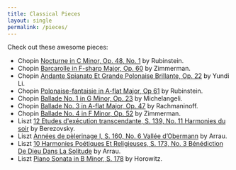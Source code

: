 ```yaml
---
title: Classical Pieces
layout: single
permalink: /pieces/
---
```


Check out these awesome pieces:

- Chopin [Nocturne in C Minor, Op. 48, No. 1](https://www.youtube.com/watch?v=h_vZtpjNKVE) by Rubinstein.
- Chopin [Barcarolle in F-sharp Major, Op. 60](https://www.youtube.com/watch?v=h19WVxSpask) by Zimmerman.
- Chopin [Andante Spianato Et Grande Polonaise Brillante, Op. 22](https://www.youtube.com/watch?v=6N8VBYNF2LA) by Yundi Li.
- Chopin [Polonaise-fantaisie in A-flat Major, Op 61](https://www.youtube.com/watch?v=7_AqTY0jkCM) by Rubinstein.
- Chopin [Ballade No. 1 in G Minor, Op. 23](https://www.youtube.com/watch?v=X45xLfQGXaA) by Michelangeli.
- Chopin [Ballade No. 3 in A-flat Major, Op. 47](https://www.youtube.com/watch?v=zl-HM_38YYg) by Rachmaninoff.
- Chopin [Ballade No. 4 in F Minor, Op. 52](https://www.youtube.com/watch?v=pe-GrRQz8pk) by Zimmerman.
- Liszt [12 Etudes d'exécution transcendante, S. 139, No. 11 Harmonies du soir](https://www.youtube.com/watch?v=JOZSUdhrQo0) by Berezovsky.
- Liszt [Années de pèlerinage I, S. 160, No. 6 Vallée d’Obermann](https://www.youtube.com/watch?v=BZ2AqIzHSQw) by Arrau.
- Liszt [10 Harmonies Poétiques Et Religieuses, S. 173, No. 3 Bénédiction De Dieu Dans La Solitude](https://www.youtube.com/watch?v=Irriduu-8tc) by Arrau.
- Liszt [Piano Sonata in B Minor, S. 178](https://www.youtube.com/watch?v=JL_efKcbR2A) by Horowitz.
